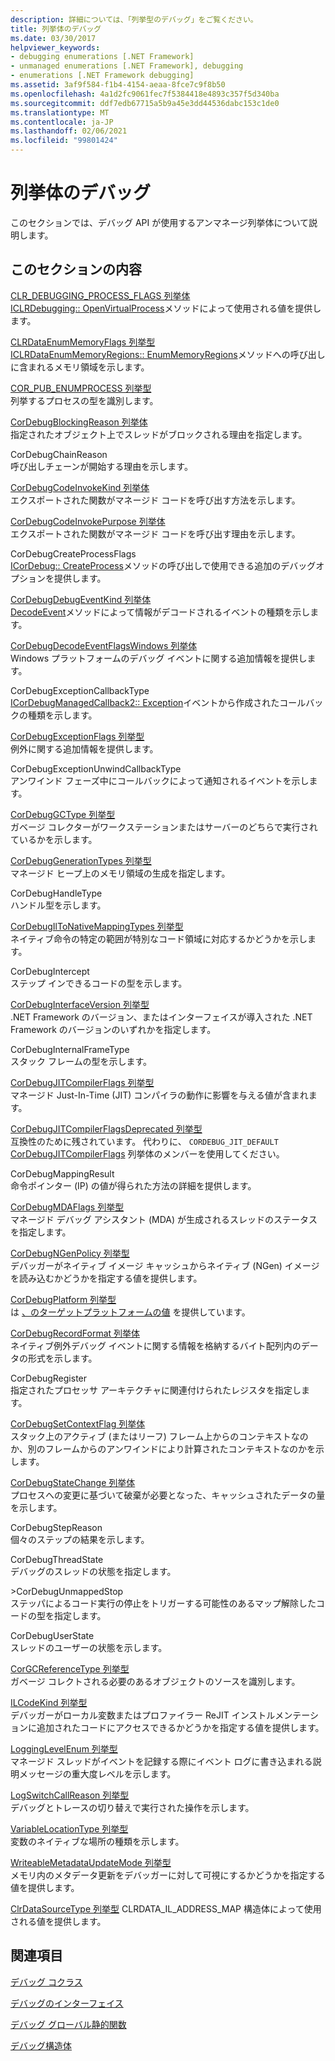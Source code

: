 ```yaml
---
description: 詳細については、「列挙型のデバッグ」をご覧ください。
title: 列挙体のデバッグ
ms.date: 03/30/2017
helpviewer_keywords:
- debugging enumerations [.NET Framework]
- unmanaged enumerations [.NET Framework], debugging
- enumerations [.NET Framework debugging]
ms.assetid: 3af9f584-f1b4-4154-aeaa-8fce7c9f8b50
ms.openlocfilehash: 4a1d2fc9061fec7f5384418e4893c357f5d340ba
ms.sourcegitcommit: ddf7edb67715a5b9a45e3dd44536dabc153c1de0
ms.translationtype: MT
ms.contentlocale: ja-JP
ms.lasthandoff: 02/06/2021
ms.locfileid: "99801424"
---
```

# <a name="debugging-enumerations"></a>列挙体のデバッグ

このセクションでは、デバッグ API が使用するアンマネージ列挙体について説明します。  
  
## <a name="in-this-section"></a>このセクションの内容  

 [CLR_DEBUGGING_PROCESS_FLAGS 列挙体](clr-debugging-process-flags-enumeration.md)  
 [ICLRDebugging:: OpenVirtualProcess](iclrdebugging-openvirtualprocess-method.md)メソッドによって使用される値を提供します。  
  
 [CLRDataEnumMemoryFlags 列挙型](clrdataenummemoryflags-enumeration.md)  
 [ICLRDataEnumMemoryRegions:: EnumMemoryRegions](iclrdataenummemoryregions-enummemoryregions-method.md)メソッドへの呼び出しに含まれるメモリ領域を示します。  
  
 [COR_PUB_ENUMPROCESS 列挙型](cor-pub-enumprocess-enumeration.md)  
 列挙するプロセスの型を識別します。  
  
 [CorDebugBlockingReason 列挙体](cordebugblockingreason-enumeration.md)  
 指定されたオブジェクト上でスレッドがブロックされる理由を指定します。  
  
 CorDebugChainReason  
 呼び出しチェーンが開始する理由を示します。  
  
 [CorDebugCodeInvokeKind 列挙体](cordebugcodeinvokekind-enumeration.md)  
 エクスポートされた関数がマネージド コードを呼び出す方法を示します。  
  
 [CorDebugCodeInvokePurpose 列挙体](cordebugcodeinvokepurpose-enumeration.md)  
 エクスポートされた関数がマネージド コードを呼び出す理由を示します。  
  
 CorDebugCreateProcessFlags  
 [ICorDebug:: CreateProcess](icordebug-createprocess-method.md)メソッドの呼び出しで使用できる追加のデバッグオプションを提供します。  
  
 [CorDebugDebugEventKind 列挙体](cordebugdebugeventkind-enumeration.md)  
 [DecodeEvent](icordebugprocess6-decodeevent-method.md)メソッドによって情報がデコードされるイベントの種類を示します。  
  
 [CorDebugDecodeEventFlagsWindows 列挙体](cordebugdecodeeventflagswindows-enumeration.md)  
 Windows プラットフォームのデバッグ イベントに関する追加情報を提供します。  
  
 CorDebugExceptionCallbackType  
 [ICorDebugManagedCallback2:: Exception](icordebugmanagedcallback2-exception-method.md)イベントから作成されたコールバックの種類を示します。  
  
 [CorDebugExceptionFlags 列挙型](cordebugexceptionflags-enumeration.md)  
 例外に関する追加情報を提供します。  
  
 CorDebugExceptionUnwindCallbackType  
 アンワインド フェーズ中にコールバックによって通知されるイベントを示します。  
  
 [CorDebugGCType 列挙型](cordebuggctype-enumeration.md)  
 ガベージ コレクターがワークステーションまたはサーバーのどちらで実行されているかを示します。  
  
 [CorDebugGenerationTypes 列挙型](cordebuggenerationtypes-enumeration.md)  
 マネージド ヒープ上のメモリ領域の生成を指定します。  
  
 CorDebugHandleType  
 ハンドル型を示します。  
  
 [CorDebugIlToNativeMappingTypes 列挙型](cordebugiltonativemappingtypes-enumeration.md)  
 ネイティブ命令の特定の範囲が特別なコード領域に対応するかどうかを示します。  
  
 CorDebugIntercept  
 ステップ インできるコードの型を示します。  
  
 [CorDebugInterfaceVersion 列挙型](cordebuginterfaceversion-enumeration.md)  
 .NET Framework のバージョン、またはインターフェイスが導入された .NET Framework のバージョンのいずれかを指定します。  
  
 CorDebugInternalFrameType  
 スタック フレームの型を示します。  
  
 [CorDebugJITCompilerFlags 列挙型](cordebugjitcompilerflags-enumeration.md)  
 マネージド Just-In-Time (JIT) コンパイラの動作に影響を与える値が含まれます。  
  
 [CorDebugJITCompilerFlagsDeprecated 列挙型](cordebugjitcompilerflagsdeprecated-enumeration.md)  
 互換性のために残されています。 代わりに、 `CORDEBUG_JIT_DEFAULT` [CorDebugJITCompilerFlags](cordebugjitcompilerflags-enumeration.md) 列挙体のメンバーを使用してください。  
  
 CorDebugMappingResult  
 命令ポインター (IP) の値が得られた方法の詳細を提供します。  
  
 [CorDebugMDAFlags 列挙型](cordebugmdaflags-enumeration.md)  
 マネージド デバッグ アシスタント (MDA) が生成されるスレッドのステータスを指定します。  
  
 [CorDebugNGenPolicy 列挙型](cordebugngenpolicy-enumeration.md)  
 デバッガーがネイティブ イメージ キャッシュからネイティブ (NGen) イメージを読み込むかどうかを指定する値を提供します。  
  
 [CorDebugPlatform 列挙型](cordebugplatform-enumeration.md)  
 は [、のターゲットプラットフォームの値](icordebugdatatarget-getplatform-method.md) を提供しています。  
  
 [CorDebugRecordFormat 列挙体](cordebugrecordformat-enumeration.md)  
 ネイティブ例外デバッグ イベントに関する情報を格納するバイト配列内のデータの形式を示します。  
  
 CorDebugRegister  
 指定されたプロセッサ アーキテクチャに関連付けられたレジスタを指定します。  
  
 [CorDebugSetContextFlag 列挙体](cordebugsetcontextflag-enumeration.md)  
 スタック上のアクティブ (またはリーフ) フレーム上からのコンテキストなのか、別のフレームからのアンワインドにより計算されたコンテキストなのかを示します。  
  
 [CorDebugStateChange 列挙体](cordebugstatechange-enumeration.md)  
 プロセスへの変更に基づいて破棄が必要となった、キャッシュされたデータの量を示します。  
  
 CorDebugStepReason  
 個々のステップの結果を示します。  
  
 CorDebugThreadState  
 デバッグのスレッドの状態を指定します。  
  
 \>CorDebugUnmappedStop  
 ステッパによるコード実行の停止をトリガーする可能性のあるマップ解除したコードの型を指定します。  
  
 CorDebugUserState  
 スレッドのユーザーの状態を示します。  
  
 [CorGCReferenceType 列挙型](corgcreferencetype-enumeration.md)  
 ガベージ コレクトされる必要のあるオブジェクトのソースを識別します。  
  
 [ILCodeKind 列挙型](ilcodekind-enumeration.md)  
 デバッガーがローカル変数またはプロファイラー ReJIT インストルメンテーションに追加されたコードにアクセスできるかどうかを指定する値を提供します。  
  
 [LoggingLevelEnum 列挙型](logginglevelenum-enumeration.md)  
 マネージド スレッドがイベントを記録する際にイベント ログに書き込まれる説明メッセージの重大度レベルを示します。  
  
 [LogSwitchCallReason 列挙型](logswitchcallreason-enumeration.md)  
 デバッグとトレースの切り替えで実行された操作を示します。  
  
 [VariableLocationType 列挙型](variablelocationtype-enumeration.md)  
 変数のネイティブな場所の種類を示します。  
  
 [WriteableMetadataUpdateMode 列挙型](writeablemetadataupdatemode-enumeration.md)  
 メモリ内のメタデータ更新をデバッガーに対して可視にするかどうかを指定する値を提供します。

 [ClrDataSourceType 列挙型](clrdatasourcetype-enumeration.md) CLRDATA_IL_ADDRESS_MAP 構造体によって使用される値を提供します。

## <a name="related-sections"></a>関連項目  

 [デバッグ コクラス](debugging-coclasses.md)  
  
 [デバッグのインターフェイス](debugging-interfaces.md)  
  
 [デバッグ グローバル静的関数](debugging-global-static-functions.md)  
  
 [デバッグ構造体](debugging-structures.md)

